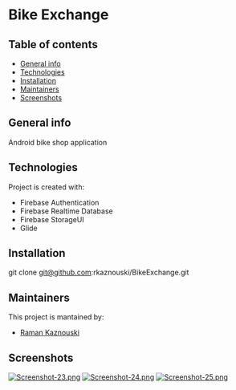 # Bike Exchange

## Table of contents
* [General info](#general-info)
* [Technologies](#technologies)
* [Installation](#setup)
* [Maintainers](#maintainers)
* [Screenshots](#screenshots)

## General info
Android bike shop application

## Technologies
Project is created with:
* Firebase Authentication
* Firebase Realtime Database
* Firebase StorageUI
* Glide

## Installation
git clone git@github.com:rkaznouski/BikeExchange.git

## Maintainers
This project is mantained by:
* [Raman Kaznouski](http://github.com/rKaznouski)

## Screenshots
[![Screenshot-23.png](https://i.postimg.cc/Ss3w7QXF/Screenshot-23.png)](https://postimg.cc/MM0PzSbd)
[![Screenshot-24.png](https://i.postimg.cc/J03PDRZQ/Screenshot-24.png)](https://postimg.cc/XBJwtS2Z)
[![Screenshot-25.png](https://i.postimg.cc/4Nqm7p4B/Screenshot-25.png)](https://postimg.cc/RN1M26HH)
